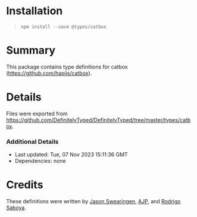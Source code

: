 # Installation
> `npm install --save @types/catbox`

# Summary
This package contains type definitions for catbox (https://github.com/hapijs/catbox).

# Details
Files were exported from https://github.com/DefinitelyTyped/DefinitelyTyped/tree/master/types/catbox.

### Additional Details
 * Last updated: Tue, 07 Nov 2023 15:11:36 GMT
 * Dependencies: none

# Credits
These definitions were written by [Jason Swearingen](https://github.com/jasonswearingen), [AJP](https://github.com/AJamesPhillips), and [Rodrigo Saboya](https://github.com/saboya).
